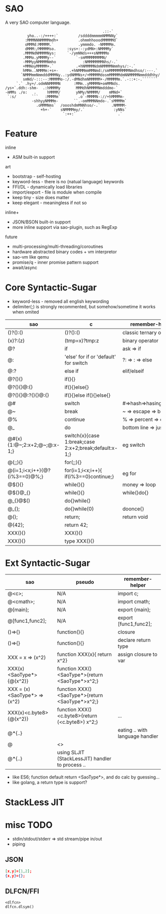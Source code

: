 # SAO

A very SAO computer language.

```
                                            .::-`                          
          yho..-:/++++:`         /sddddmmmmmNMMNNy`                        
         :MMMNNNMMMMmdh+         .ohmmhhooodMMMMMd`                        
         oMMMd:MMMMM.`           .ymmmdo. -NMMMMm.                         
         dMMM:/MMMMMso.     :sys+:-:ydMN+:NMMMMy`                          
        .MMMNdNMMMMNys:     `-/ymNNds+++sNMMMMo                            
        .MMMo.yMMMMy--`         `-smMMMMMMMMN/                             
        -MMMyyNMMMMNmho            :NMMMMMMMNhs/-.`                        
        +MMNoyMMMMM+.`          .+hNMMMMNdmNMMMMNmmhys/:-.`                
        hMMm..NMMMm:+s+-     .+hNMMMmmMMNmd:/smMMMMMMMMMNmdhso/:---.`      
       `NMMMmmNmmdddMMMNy..:ydNMMNs+/+MMMMMdosmMMMMMdmNNMMMMNmmdddhhy/     
        smNd/-:::--:MMMMMo-:/.-dMNdhmNMMMMM+-/MMMMMm.`.-::+:-.```````      
     `.` .hy+/.odmNNMMMMN      :MMm..yMMMMN+omMMNds.                       
/ys+`.ddh:-shm-  .:hMMMMy       MMMdhNMMMMNmdddmo-`                        
-mMMs ./o:   .     hMMMM/       yNMy/NMMMM/    mMNd+`                      
 `:s/       ```   :MMMMm`        .o`-MMMMN-://+hMMMMm-                     
            -shhyyNMMMm-       ``.-omMMMNNmdo-.`sMMMMm`                    
              .oMMMNms`  /oooshdmMNNhso/-.`     .NMMMM-                    
                +h+-`    sNMMMMmy/.`             :yNNs`                    
                          `:++:`                   .`                      
```

# Feature

inline

* ASM built-in support

art

* bootstrap     - self-hosting
* keyword-less  - there is no (natual language) keywords
* FFI/DL        - dynamically load libraries
* import/export - file is module when compile
* keep tiny     - size does matter
* keep elegant  - meaningless if not so

inline+

* JSON/BSON built-in support
* more inline support via sao-plugin, such as RegExp

future

* multi-processing/multi-threading/coroutines
* hardware abstracted binary codes + vm interpretor
* sao-vm like qemu
* promise/q     - inner promise pattern support
* await/async

# Core Syntactic-Sugar

* keyword-less - removed all english keywording
* delimiter(;) is strongly recommented, but somehow/sometime it works when omited

| sao | c | remember-helper |
|---|---|---|
| ()?():() | ()?():() | classic ternary operator |
| (x)?:(z) | (tmp=x)?tmp:z | binary operator |
| @? | if | ask => if |
| @: | 'else' for if or 'default' for switch | ?: => : => else |
| @:? | else if | elif/elseif |
| @?(){} | if(){} |
| @?(){}@:{} | if(){}else{} |
| @?(){}@:?(){}@:{} | if(){}else if(){}else{} |
| @# | switch | #=>hash=>hasing=>switch |
| @~ | break | ~ => escape => break |
| @% | continue | % => percent => continue |
| @\_ | do| bottom line => just do it |
| @#(x){1:@\~;2:x+2;@\~;@:x-1;} | switch(x){case 1:break;case 2:x+2;break;default:x-1;} | eg switch |
| @(;;){} | for(;;){} |
| @(i=1;i<x;i++){@?(i%3==0)@%;} | for(i=1;i<x;i++){ if(i%3==0)continue;} | eg for |
| @$(){} | while(){} | money => loop |
| @$()@\_{} | while(){}  | while()do{} |
| @\_{}@$() | do{}while() | 
| @\_{}; | do{}while(0) | doonce{} |
| @(); | return; | return void |
| @(42); | return 42; | 
| XXX(){} | XXX(){} |
| XXX()<type>{} | type XXX(){} |

# Ext Syntactic-Sugar

| sao | pseudo | remember-helper |
|---|---|---|
| @\<c\>; | N/A | import c; |
| @\<cmath\>; | N/A | import cmath; |
| @{main}; | N/A | export {main}; |
| @[func1,func2]; | N/A | export [func1,func2]; |
| ()=>{} | function(){} | closure |
| ()<type>=>{} | function()<type>{} | declare return type |
| XXX = x => (x^2) | function XXX(x){ return x^2} | assign closure to var |
| XXX(x)<SaoType*>{@(x^2)} | function XXX()<SaoType*>{return <SaoType*>x^2;} |  |
| XXX = (x)<SaoType*> => (x^2) | function XXX()<SaoType*>{return <SaoType*>x^2;} |  |
| XXX(x)<c.byte8>{@(x^2)} | function XXX()<c.byte8>{return (<c.byte8>) x^2;} | ... |
| @\*<language-handler>{..} | | eating .. with language handler |
| @|<> | | piping vs eating |
| @\*<SLJIT>{..} | using SLJIT (StackLessJIT) handler to process .. |

* like ES6; function default return <SaoType*>, and do calc by guessing...
* like golang, a return type is support?

# StackLess JIT

# misc TODO 

* stdin/stdout/stderr => std stream/pipe in/out
* piping

## JSON

```JSON
[x,y]=[1,2];
{x,y}={};
```

## DLFCN/FFI
```DL/FFI
<dlfcn>
dlfcn.dlsym()
```















